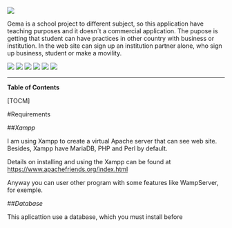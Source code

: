 
 ![](http://imgfz.com/i/QOMJqo9.png)

Gema is a school project to different subject, so this application have teaching purposes and it doesn´t a commercial application. 
The pupose is getting that student can have practices in other country with business or institution. In the web site can sign up an institution partner alone, who sign up business, student or make a movility.

![](https://img.shields.io/github/stars/pandao/editor.md.svg) ![](https://img.shields.io/github/forks/pandao/editor.md.svg) ![](https://img.shields.io/github/tag/pandao/editor.md.svg) ![](https://img.shields.io/github/release/pandao/editor.md.svg) ![](https://img.shields.io/github/issues/pandao/editor.md.svg) ![](https://img.shields.io/bower/v/editor.md.svg)

------------

**Table of Contents** 

[TOCM]


#Requirements

##*Xampp*

I am using Xampp to create a virtual Apache server that can see web site.  Besides, Xampp have MariaDB, PHP and Perl by default.

Details on installing and using the Xampp can be found at https://www.apachefriends.org/index.html

Anyway you can user other program with some features like WampServer, for exemple.

##*Database*

This aplicattion use a database, which you must install before



